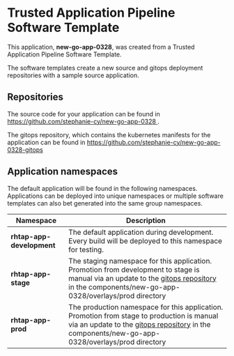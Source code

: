 # Trusted Application Pipeline Software Template

This application, **new-go-app-0328**, was created from a Trusted Application Pipeline Software Template.

The software templates create a new source and gitops deployment repositories with a sample source application. 

## Repositories

The source code for your application can be found in [https://github.com/stephanie-cy/new-go-app-0328 ](https://github.com/stephanie-cy/new-go-app-0328 ).
 
The gitops repository, which contains the kubernetes manifests for the application can be found in 
[https://github.com/stephanie-cy/new-go-app-0328-gitops ](https://github.com/stephanie-cy/new-go-app-0328-gitops ) 

## Application namespaces 

The default application will be found in the following namespaces. Applications can be deployed into unique namespaces or multiple software templates can also bet generated into the same group namespaces.  

|  Namespace   |  Description   |  
| -------- | -------- |   
| **rhtap-app-development** | The default application during development. Every build will be deployed to this namespace for testing. | 
| **rhtap-app-stage** | The staging namespace for this application. Promotion from development to stage is manual via an update to the [gitops repository](https://github.com/stephanie-cy/new-go-app-0328-gitops ) in the components/new-go-app-0328/overlays/prod directory |  
| **rhtap-app-prod** | The production namespace for this application. Promotion from stage to production is manual via an update to the [gitops repository](https://github.com/stephanie-cy/new-go-app-0328-gitops ) in the components/new-go-app-0328/overlays/prod directory | 
